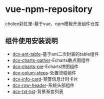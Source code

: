 
# vue-npm-repository

cholee彩虹里-基于vue、npm模板开发组件仓库

## 组件使用安装说明
- [dcv-ant-table](./dcv-ant-table/README.md)-基于ant二次封装的table组件  
- [dcv-charts-gather](./dcv-charts-gather/README.md)-Echarts散点图组件  
- [dcv-charts-pie](./dcv-charts-pie/README.md)-Echarts饼图组件
- [dcv-colum-steps](./dcv-colum-steps/README.md)-处置流程组件  
- [dcv-info-card](./dcv-info-card/README.md)-预警信息计时卡片
- [dcv-row-header](./dcv-row-header/README.md)-系统头部组件
- [dcv-txt-list](./dcv-txt-list/README.md)-背景渐变列表


